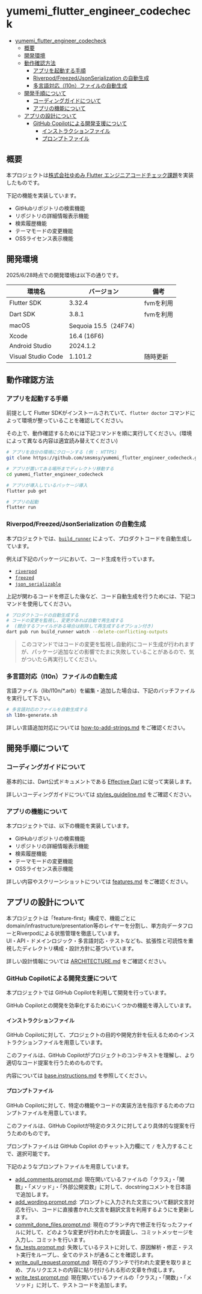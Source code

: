 # yumemi_flutter_engineer_codecheck

- [yumemi\_flutter\_engineer\_codecheck](#yumemi_flutter_engineer_codecheck)
  - [概要](#概要)
  - [開発環境](#開発環境)
  - [動作確認方法](#動作確認方法)
    - [アプリを起動する手順](#アプリを起動する手順)
    - [Riverpod/Freezed/JsonSerialization の自動生成](#riverpodfreezedjsonserialization-の自動生成)
    - [多言語対応（l10n）ファイルの自動生成](#多言語対応l10nファイルの自動生成)
  - [開発手順について](#開発手順について)
    - [コーディングガイドについて](#コーディングガイドについて)
    - [アプリの機能について](#アプリの機能について)
  - [アプリの設計について](#アプリの設計について)
    - [GitHub Copilotによる開発支援について](#github-copilotによる開発支援について)
      - [インストラクションファイル](#インストラクションファイル)
      - [プロンプトファイル](#プロンプトファイル)

## 概要

本プロジェクトは[株式会社ゆめみ Flutter エンジニアコードチェック課題](https://github.com/yumemi-inc/flutter-engineer-codecheck)を実装したものです。

下記の機能を実装しています。

- GitHubリポジトリの検索機能
- リポジトリの詳細情報表示機能
- 検索履歴機能
- テーマモードの変更機能
- OSSライセンス表示機能

## 開発環境

2025/6/28時点での開発環境は以下の通りです。

| 環境名 | バージョン | 備考 |
| --- | --- | --- |
| Flutter SDK | 3.32.4 | fvmを利用 |
| Dart SDK | 3.8.1 | fvmを利用 |
| macOS | Sequoia 15.5（24F74） | |
| Xcode | 16.4 (16F6) | |
| Android Studio | 2024.1.2 | |
| Visual Studio Code | 1.101.2 | 随時更新 |

## 動作確認方法

### アプリを起動する手順

前提として Flutter SDKがインストールされていて、`flutter doctor` コマンドによって環境が整っていることを確認してください。

その上で、動作確認するためには下記コマンドを順に実行してください。(環境によって異なる内容は適宜読み替えてください)

```bash
# アプリを自分の環境にクローンする (例 : HTTPS)
git clone https://github.com/smsmsy/yumemi_flutter_engineer_codecheck.git

# アプリが置いてある場所までディレクトリ移動する
cd yumemi_flutter_engineer_codecheck

# アプリが導入しているパッケージ導入
flutter pub get

# アプリの起動
flutter run
```

### Riverpod/Freezed/JsonSerialization の自動生成

本プロジェクトでは、[`build_runner`](https://pub.dev/packages/build_runner) によって、プロダクトコードを自動生成しています。  

例えば下記のパッケージにおいて、コード生成を行っています。

- [`riverpod`](https://pub.dev/packages/riverpod)
- [`freezed`](https://pub.dev/packages/freezed)
- [`json_serializable`](https://pub.dev/packages/json_serializable)

上記が関わるコードを修正した後など、コード自動生成を行うためには、下記コマンドを使用してください。

```bash
# プロダクトコードの自動生成する
# コードの変更を監視し、変更があれば自動で再生成する
#  (競合するファイルがある場合は削除して再生成するオプション付き)
dart pub run build_runner watch --delete-conflicting-outputs
```

> このコマンドではコードの変更を監視し自動的にコード生成が行われますが、パッケージ追加などの影響でたまに失敗していることがあるので、気がついたら再実行してください。

### 多言語対応（l10n）ファイルの自動生成

言語ファイル（lib/l10n/*.arb）を編集・追加した場合は、下記のバッチファイルを実行して下さい。

```bash
# 多言語対応のファイルを自動生成する
sh l10n-generate.sh
```

詳しい言語追加対応については [how-to-add-strings.md](documents/how-to-add-strings.md) をご確認ください。

## 開発手順について

### コーディングガイドについて

基本的には、Dart公式ドキュメントである [Effective Dart](https://dart.dev/effective-dart) に従って実装します。

詳しいコーディングガイドについては [styles_guideline.md](documents/styles_guideline.md) をご確認ください。

### アプリの機能について

本プロジェクトでは、以下の機能を実装しています。

- GitHubリポジトリの検索機能
- リポジトリの詳細情報表示機能
- 検索履歴機能
- テーマモードの変更機能
- OSSライセンス表示機能

詳しい内容やスクリーンショットについては [features.md](documents/features.md) をご確認ください。

## アプリの設計について

本プロジェクトは「feature-first」構成で、機能ごとにdomain/infrastructure/presentation等のレイヤーを分割し、単方向データフローとRiverpodによる状態管理を徹底しています。  
UI・API・ドメインロジック・多言語対応・テストなども、拡張性と可読性を重視したディレクトリ構成・設計方針に基づいています。

詳しい設計情報については [ARCHITECTURE.md](documents/ARCHITECTURE.md) をご確認ください。

### GitHub Copilotによる開発支援について

本プロジェクトでは GitHub Copilotを利用して開発を行っています。

GitHub Copilotとの開発を効率化するためにいくつかの機能を導入しています。

#### インストラクションファイル

GitHub Copilotに対して、プロジェクトの目的や開発方針を伝えるためのインストラクションファイルを用意しています。

このファイルは、GitHub Copilotがプロジェクトのコンテキストを理解し、より適切なコード提案を行うためのものです。

内容については [base.instructions.md](.github/instructions/base.instructions.md) を参照してください。

#### プロンプトファイル

GitHub Copilotに対して、特定の機能やコードの実装方法を指示するためのプロンプトファイルを用意しています。

このファイルは、GitHub Copilotが特定のタスクに対してより具体的な提案を行うためのものです。

プロンプトファイルは GitHub Copilot のチャット入力欄にて `/` を入力することで、選択可能です。

下記のようなプロンプトファイルを用意しています。

- [add_comments.prompt.md](.github/prompts/add_comments.prompt.md): 現在開いているファイルの「クラス」・「関数」・「メソッド」・「外部公開変数」に対して、docstringコメントを日本語で追加します。
- [add_wording.prompt.md](.github/prompts/add_wording.prompt.md): プロンプトに入力された文言について翻訳文言対応を行い、コードに直接書かれた文言を翻訳文言を利用するようにを更新します。
- [commit_done_files.prompt.md](.github/prompts/commit_done_files.prompt.md): 現在のブランチ内で修正を行なったファイルに対して、どのような変更が行われたかを調査し、コミットメッセージを入力し、コミットを行います。
- [fix_tests.prompt.md](.github/prompts/fix_tests.prompt.md): 失敗しているテストに対して、原因解析・修正・テスト実行をループし、全てのテストが通ることを確認します。
- [write_pull_request.prompt.md](.github/prompts/write_pull_request.prompt.md): 現在のブランチで行われた変更を取りまとめ、プルリクエストの内容に貼り付けられる形の文章を作成します。
- [write_test.prompt.md](.github/prompts/write_test.prompt.md): 現在開いているファイルの「クラス」・「関数」・「メソッド」に対して、テストコードを追加します。
